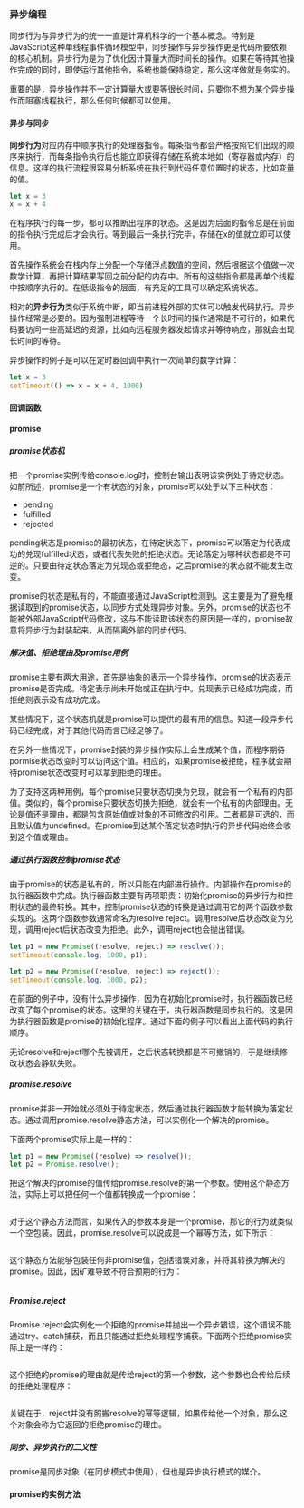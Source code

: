 ### 异步编程

同步行为与异步行为的统一一直是计算机科学的一个基本概念。特别是JavaScript这种单线程事件循环模型中，同步操作与异步操作更是代码所要依赖的核心机制。异步行为是为了优化因计算量大而时间长的操作。如果在等待其他操作完成的同时，即使运行其他指令，系统也能保持稳定，那么这样做就是务实的。

重要的是，异步操作并不一定计算量大或要等很长时间，只要你不想为某个异步操作而阻塞线程执行，那么任何时候都可以使用。

#### 异步与同步

**同步行为**对应内存中顺序执行的处理器指令。每条指令都会严格按照它们出现的顺序来执行，而每条指令执行后也能立即获得存储在系统本地如（寄存器或内存）的信息。这样的执行流程很容易分析系统在执行到代码任意位置时的状态，比如变量的值。

```js
let x = 3
x = x + 4
```

在程序执行的每一步，都可以推断出程序的状态。这是因为后面的指令总是在前面的指令执行完成后才会执行。等到最后一条执行完毕，存储在x的值就立即可以使用。

首先操作系统会在栈内存上分配一个存储浮点数值的空间，然后根据这个值做一次数学计算，再把计算结果写回之前分配的内存中。所有的这些指令都是再单个线程中按顺序执行的。在低级指令的层面，有充足的工具可以确定系统状态。

相对的**异步行为**类似于系统中断，即当前进程外部的实体可以触发代码执行。异步操作经常是必要的。因为强制进程等待一个长时间的操作通常是不可行的，如果代码要访问一些高延迟的资源，比如向远程服务器发起请求并等待响应，那就会出现长时间的等待。

异步操作的例子是可以在定时器回调中执行一次简单的数学计算：

```js
let x = 3
setTimeout(() => x = x + 4, 1000)
```

#### 回调函数

#### promise

##### promise状态机

把一个promise实例传给console.log时，控制台输出表明该实例处于待定状态。如前所述，promise是一个有状态的对象，promise可以处于以下三种状态：

- pending
- fulfilled
- rejected

pending状态是promise的最初状态，在待定状态下，promise可以落定为代表成功的兑现fulfilled状态，或者代表失败的拒绝状态。无论落定为哪种状态都是不可逆的。只要由待定状态落定为兑现态或拒绝态，之后promise的状态就不能发生改变。

promise的状态是私有的，不能直接通过JavaScript检测到。这主要是为了避免根据读取到的promise状态，以同步方式处理异步对象。另外，promise的状态也不能被外部JavaScript代码修改，这与不能读取该状态的原因是一样的，promise故意将异步行为封装起来，从而隔离外部的同步代码。

##### 解决值、拒绝理由及promise用例

promise主要有两大用途，首先是抽象的表示一个异步操作，promise的状态表示promise是否完成。待定表示尚未开始或正在执行中。兑现表示已经成功完成，而拒绝则表示没有成功完成。

某些情况下，这个状态机就是promise可以提供的最有用的信息。知道一段异步代码已经完成，对于其他代码而言已经足够了。

在另外一些情况下，promise封装的异步操作实际上会生成某个值，而程序期待pormise状态改变时可以访问这个值。相应的，如果promise被拒绝，程序就会期待promise状态改变时可以拿到拒绝的理由。

为了支持这两种用例，每个promise只要状态切换为兑现，就会有一个私有的内部值。类似的，每个promise只要状态切换为拒绝，就会有一个私有的内部理由。无论是值还是理由，都是包含原始值或对象的不可修改的引用。二者都是可选的，而且默认值为undefined。在promise到达某个落定状态时执行的异步代码始终会收到这个值或理由。

##### 通过执行函数控制promise状态

由于promise的状态是私有的，所以只能在内部进行操作。内部操作在promise的执行器函数中完成。执行器函数主要有两项职责：初始化promise的异步行为和控制状态的最终转换。其中，控制promise状态的转换是通过调用它的两个函数参数实现的。这两个函数参数通常命名为resolve reject。调用resolve后状态改变为兑现，调用reject后状态改变为拒绝。此外，调用reject也会抛出错误。

```js
let p1 = new Promise((resolve, reject) => resolve());
setTimeout(console.log, 1000, p1);

let p2 = new Promise((resolve, reject) => reject());
setTimeout(console.log, 1000, p2);
```

在前面的例子中，没有什么异步操作，因为在初始化promise时，执行器函数已经改变了每个promise的状态。这里的关键在于，执行器函数是同步执行的。这是因为执行器函数是promise的初始化程序。通过下面的例子可以看出上面代码的执行顺序。

无论resolve和reject哪个先被调用，之后状态转换都是不可撤销的，于是继续修改状态会静默失败。

##### promise.resolve

promise并非一开始就必须处于待定状态，然后通过执行器函数才能转换为落定状态。通过调用promise.resolve静态方法，可以实例化一个解决的promise。

下面两个promise实际上是一样的：

```js
let p1 = new Promise((resolve) => resolve());
let p2 = Promise.resolve();
```

把这个解决的promise的值传给promise.resolve的第一个参数。使用这个静态方法，实际上可以把任何一个值都转换成一个promise：

```js

```

对于这个静态方法而言，如果传入的参数本身是一个promise，那它的行为就类似一个空包装。因此，promise.resolve可以说成是一个幂等方法，如下所示：

```js

```

这个静态方法能够包装任何非promise值，包括错误对象，并将其转换为解决的promise。因此，因矿难导致不符合预期的行为：

```js

```

##### Promise.reject

Promise.reject会实例化一个拒绝的promise并抛出一个异步错误，这个错误不能通过try、catch捕获，而且只能通过拒绝处理程序捕获。下面两个拒绝promise实际上是一样的：

```js

```

这个拒绝的promise的理由就是传给reject的第一个参数，这个参数也会传给后续的拒绝处理程序：

```js

```

关键在于，reject并没有照搬resolve的幂等逻辑，如果传给他一个对象，那么这个对象会称为它返回的拒绝promise的理由。

##### 同步、异步执行的二义性

promise是同步对象（在同步模式中使用），但也是异步执行模式的媒介。

#### promise的实例方法



